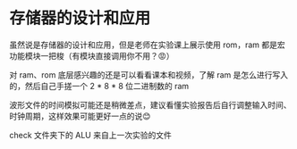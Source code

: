 # 存储器的设计和应用

虽然说是存储器的设计和应用，但是老师在实验课上展示使用 rom，ram 都是宏功能模块一把梭（有模块直接调用你不用？😡）

对 ram、rom 底层感兴趣的还是可以看看课本和视频，了解 ram 是怎么进行写入的，然后自己手搓一个 2 * 8 * 8 位二进制数的 ram

波形文件的时间模拟可能还是稍微差点，建议看懂实验报告后自行调整输入时间、时钟周期，这样效果可能更好一点的说😊

check 文件夹下的 ALU 来自上一次实验的文件
